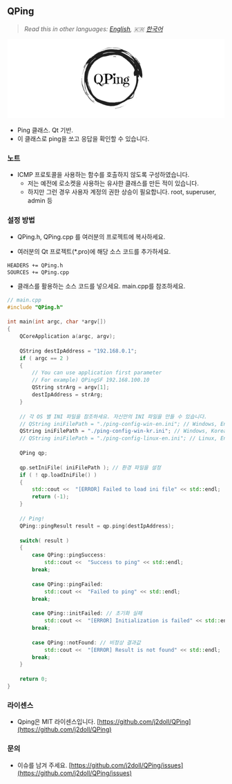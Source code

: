 ﻿## QPing

> *Read this in other languages: [English](README.md), :kr: [한국어](README.ko.md)*

![](markdown-data/qping.png)

- Ping 클래스. Qt 기반.
- 이 클래스로 ping을 쏘고 응답을 확인할 수 있습니다.

### 노트

- ICMP 프로토콜을 사용하는 함수를 호출하지 않도록 구성하였습니다.
	- 저는 예전에 로소켓을 사용하는 유사한 클래스를 만든 적이 있습니다.
	- 하지만 그런 경우 사용자 계정의 권한 상승이 필요합니다. root, superuser, admin 등

### 설정 방법

- QPing.h, QPing.cpp 를 여러분의 프로젝트에 복사하세요.

- 여러분의 Qt 프로젝트(*.pro)에 해당 소스 코드를 추가하세요.
```qmake
HEADERS += QPing.h
SOURCES += QPing.cpp
```

- 클래스를 활용하는 소스 코드를 넣으세요. main.cpp를 참조하세요.
```cpp
// main.cpp
#include "QPing.h"

int main(int argc, char *argv[])
{
    QCoreApplication a(argc, argv);

    QString destIpAddress = "192.168.0.1";
    if ( argc == 2 )
    {
        // You can use application first parameter
        // For example) QPingSF 192.168.100.10
        QString strArg = argv[1];
        destIpAddress = strArg;
    }

    // 각 OS 별 INI 파일을 참조하세요. 자신만의 INI 파일을 만들 수 있습니다.
    // QString iniFilePath = "./ping-config-win-en.ini"; // Windows, English
    QString iniFilePath = "./ping-config-win-kr.ini"; // Windows, Korean
    // QString iniFilePath = "./ping-config-linux-en.ini"; // Linux, English

    QPing qp;
     
    qp.setIniFile( iniFilePath ); // 환경 파일을 설정
    if ( ! qp.loadIniFile() )
    {
        std::cout <<  "[ERROR] Failed to load ini file" << std::endl;
        return (-1);
    }

    // Ping!
    QPing::pingResult result = qp.ping(destIpAddress);

    switch( result )
    {
        case QPing::pingSuccess:
            std::cout <<  "Success to ping" << std::endl;
        break;

        case QPing::pingFailed:
            std::cout <<  "Failed to ping" << std::endl;
        break;

        case QPing::initFailed: // 초기화 실패
            std::cout <<  "[ERROR] Initialization is failed" << std::endl;
        break;

        case QPing::notFound: // 비정상 결과값
            std::cout <<  "[ERROR] Result is not found" << std::endl;
        break;
    }

    return 0;  
}
```

### 라이센스
- Qping은 MIT 라이센스입니다. [https://github.com/j2doll/QPing](https://github.com/j2doll/QPing)

### 문의
- 이슈를 남겨 주세요. [https://github.com/j2doll/QPing/issues](https://github.com/j2doll/QPing/issues)
